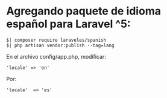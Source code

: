 # Agregando paquete de idioma español para Laravel ^5:

```
$| composer require laraveles/spanish
$| php artisan vendor:publish --tag=lang
```

En el archivo config/app.php, modificar:

```
'locale' => 'en'
```

Por:
```
'locale'  => 'es'
```
